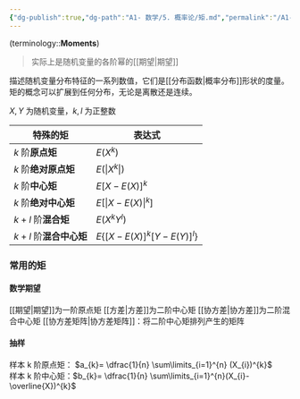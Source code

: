```yaml
---
{"dg-publish":true,"dg-path":"A1- 数学/5. 概率论/矩.md","permalink":"/A1- 数学/5. 概率论/矩/","dgPassFrontmatter":true,"noteIcon":"","created":"2024-10-15T15:58:32.000+08:00","updated":"2025-07-03T22:35:02.425+08:00"}
---
```


(terminology::**Moments**)
> 实际上是随机变量的各阶幂的[[期望\|期望]]

描述随机变量分布特征的一系列数值，它们是[[分布函数\|概率分布]]形状的度量。矩的概念可以扩展到任何分布，无论是离散还是连续。

$X,Y$ 为随机变量，$k,l$ 为正整数

| 特殊的矩             | 表达式                                         |
| ---------------- | ------------------------------------------- |
| $k$ 阶**原点矩**     | $E(X^{k})$                                  |
| $k$ 阶**绝对原点矩**   | $E(\|X^{k}\|)$                              |
| $k$ 阶**中心矩**     | $E[X-E(X)]^{k}$                             |
| $k$ 阶**绝对中心矩**   | $E[\|X-E(X)\|^{k}]$                         |
| $k+l$ 阶**混合矩**   | $E(X^{k}Y^{l})$<br>                         |
| $k+l$ 阶**混合中心矩** | $E\left\{[X-E(X)]^{k}[Y-E(Y)]^{l} \right\}$ |

### 常用的矩
#### 数学期望
[[期望\|期望]]为一阶原点矩
[[方差\|方差]]为二阶中心矩
[[协方差\|协方差]]为二阶混合中心矩
[[协方差矩阵\|协方差矩阵]]：将二阶中心矩排列产生的矩阵

#### 抽样
样本 k 阶原点矩： $a_{k}= \dfrac{1}{n} \sum\limits_{i=1}^{n} (X_{i})^{k}$   
样本 k 阶中心矩：$b_{k}= \dfrac{1}{n} \sum\limits_{i=1}^{n}(X_{i}-\overline{X})^{k}$

